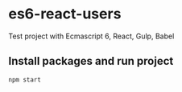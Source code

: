 # es6-react-users
Test project with Ecmascript 6, React, Gulp, Babel

## Install packages and run project

```
npm start
```
